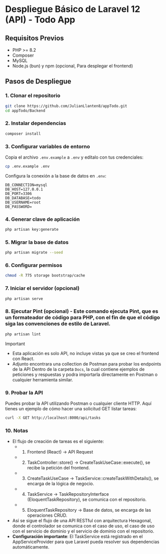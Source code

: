 # Despliegue Básico de Laravel 12 (API) - Todo App

## Requisitos Previos

- PHP >= 8.2
- Composer
- MySQL
- Node.js (bun) y npm (opcional, Para desplegar el frontend)

## Pasos de Despliegue

### 1. Clonar el repositorio

```bash
git clone https://github.com/JulianLlanten8/appTodo.git
cd appTodo/Backend
```

### 2. Instalar dependencias

```bash
composer install
```

### 3. Configurar variables de entorno

Copia el archivo `.env.example` a `.env` y edítalo con tus credenciales:

```bash
cp .env.example .env
```

Configura la conexión a la base de datos en `.env`:

```
DB_CONNECTION=mysql
DB_HOST=127.0.0.1
DB_PORT=3306
DB_DATABASE=todo
DB_USERNAME=root
DB_PASSWORD=
```

### 4. Generar clave de aplicación

```bash
php artisan key:generate
```

### 5. Migrar la base de datos

```bash
php artisan migrate --seed
```

### 6. Configurar permisos

```bash
chmod -R 775 storage bootstrap/cache
```

### 7. Iniciar el servidor (opcional)

```bash
php artisan serve
```

### 8. Ejecutar Pint (opcional) - Este comando ejecuta Pint, que es un formateador de código para PHP, con el fin de que el código siga las convenciones de estilo de Laravel.
```bash
php artisan lint
```


> [!IMPORTANT]
> - Esta aplicación es solo API, no incluye vistas ya que se creo el frontend con React.
> - Adjunto encontrara una collection de Postman para probar los endpoints de la API Dentro de la carpeta `Docs`, la cual contiene ejemplos de peticiones y respuestas y podra importarla directamente en Postman o cualquier herramienta similar.

### 9. Probar la API
Puedes probar la API utilizando Postman o cualquier cliente HTTP. Aquí tienes un ejemplo de cómo hacer una solicitud GET listar tareas:
```bash
curl -X GET http://localhost:8000/api/tasks
```

### 10. Notas
- El flujo de creación de tareas es el siguiente:
  - 1. Frontend (React) → API Request
  - 2. TaskController::store() → CreateTaskUseCase::execute(), se recibe la petición del frontend.
  - 3. CreateTaskUseCase → TaskService::createTaskWithDetails(), se encarga de la lógica de negocio.
  - 4. TaskService → TaskRepositoryInterface (EloquentTaskRepository), se comunica con el repositorio.
  - 5. EloquentTaskRepository → Base de datos, se encarga de las operaciones CRUD.
- Así se sigue el flujo de una API RESTful con arquitectura Hexagonal, donde el controlador se comunica con el caso de uso, el caso de uso con el servicio de dominio y el servicio de dominio con el repositorio.
- **Configuración importante**: El TaskService está registrado en el AppServiceProvider para que Laravel pueda resolver sus dependencias automáticamente.
